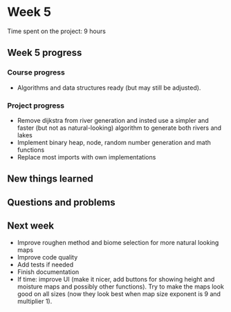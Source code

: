 # Week 5

Time spent on the project: 9 hours

## Week 5 progress 

### Course progress

* Algorithms and data structures ready (but may still be adjusted). 

### Project progress

* Remove dijkstra from river generation and insted use a simpler and faster (but not as natural-looking) algorithm to generate both rivers and lakes
* Implement binary heap, node, random number generation and math functions
* Replace most imports with own implementations

## New things learned


## Questions and problems


## Next week

* Improve roughen method and biome selection for more natural looking maps
* Improve code quality
* Add tests if needed
* Finish documentation
* If time: improve UI (make it nicer, add buttons for showing height and moisture maps and possibly other functions). Try to make the maps look good on all sizes (now they look best when map size exponent is 9 and multiplier 1). 


